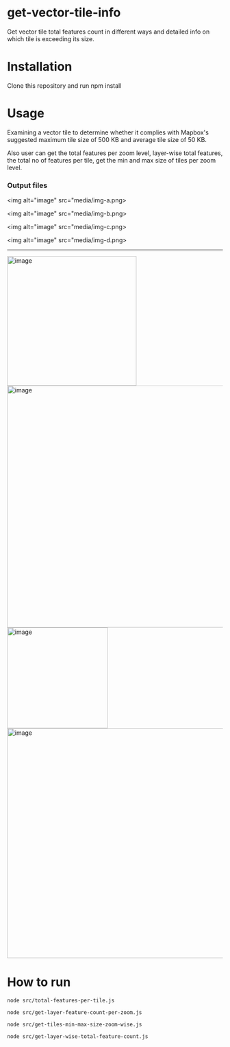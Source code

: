 # get-vector-tile-info

Get vector tile total features count in different ways and detailed info on which tile is exceeding its size.

<h1>Installation</h1>
Clone this repository and run npm install

<h1>Usage</h1>
 Examining a vector tile to determine whether it complies with Mapbox's suggested maximum tile size of 500 KB and average tile size of 50 KB.

 Also user can get the total features per zoom level, layer-wise total features, the total no of features per tile, get the min and max size of tiles per zoom level.

<h3> Output files</h3>

<img alt="image" src="media/img-a.png>

<img alt="image" src="media/img-b.png>

<img alt="image" src="media/img-c.png>

<img alt="image" src="media/img-d.png>

<hr>

<img width="302" alt="image" src="https://github.com/satya-auti/get-vector-tile-info/assets/103890980/ec35d6b3-684f-448a-8ea8-cbbbe3e9fea8">

<img width="564" alt="image" src="https://github.com/satya-auti/get-vector-tile-info/assets/103890980/0299a444-4fc9-4bb3-adef-e2348a616cc1">


<img width="235" alt="image" src="https://github.com/satya-auti/get-vector-tile-info/assets/103890980/37eaa8a0-6e22-4b76-a543-e50819623a6d">

<img width="536" alt="image" src="https://github.com/satya-auti/get-vector-tile-info/assets/103890980/0b504f2a-6152-43a6-9f05-489df52d68aa">


<h1>How to run</h1>

```
node src/total-features-per-tile.js
```
	 
```
node src/get-layer-feature-count-per-zoom.js
```

```
node src/get-tiles-min-max-size-zoom-wise.js
```
 
```
node src/get-layer-wise-total-feature-count.js
```
